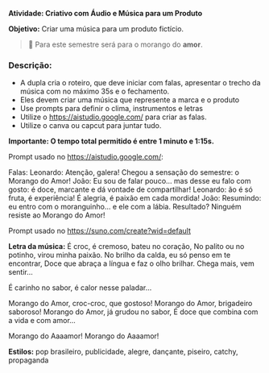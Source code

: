 **Atividade: Criativo com Áudio e Música para um Produto**


**Objetivo:** Criar uma música para um produto fictício. 
> 🍓 Para este semestre será para o morango do **amor**. 

### **Descrição:**

- A dupla cria o roteiro, que deve iniciar com falas, apresentar o trecho da música com no máximo 35s e o fechamento.
- Eles devem criar uma música que represente a marca e o produto
- Use prompts para definir o clima, instrumentos e letras
- Utilize o https://aistudio.google.com/ para criar as falas.
- Utilize o canva ou capcut para juntar tudo. 

**Importante: O tempo total permitido é entre 1 minuto e 1:15s.**

Prompt usado no https://aistudio.google.com/:

Falas:
Leonardo: Atenção, galera! Chegou a sensação do semestre: o Morango do Amor!
João: Eu sou de falar pouco… mas desse eu falo com gosto: é doce, marcante e dá vontade de compartilhar!
Leonardo: ão é só fruta, é experiência! É alegria, é paixão em cada mordida! 
João: Resumindo: eu entro com o moranguinho… e ele com a lábia. Resultado? Ninguém resiste ao Morango do Amor! 

Prompt usado no https://suno.com/create?wid=default

**Letra da música:**
É croc, é cremoso, bateu no coração,
No palito ou no potinho, virou minha paixão.
No brilho da calda, eu só penso em te encontrar,
Doce que abraça a língua e faz o olho brilhar.
Chega mais, vem sentir…

É carinho no sabor, é calor nesse paladar…

Morango do Amor, croc-croc, que gostoso!
Morango do Amor, brigadeiro saboroso!
Morango do Amor, já grudou no sabor,
É doce que combina com a vida e com amor…

Morango do Aaaamor!
Morango do Aaaamor!

**Estilos:** 
pop brasileiro, publicidade, alegre, dançante, piseiro, catchy, propaganda
